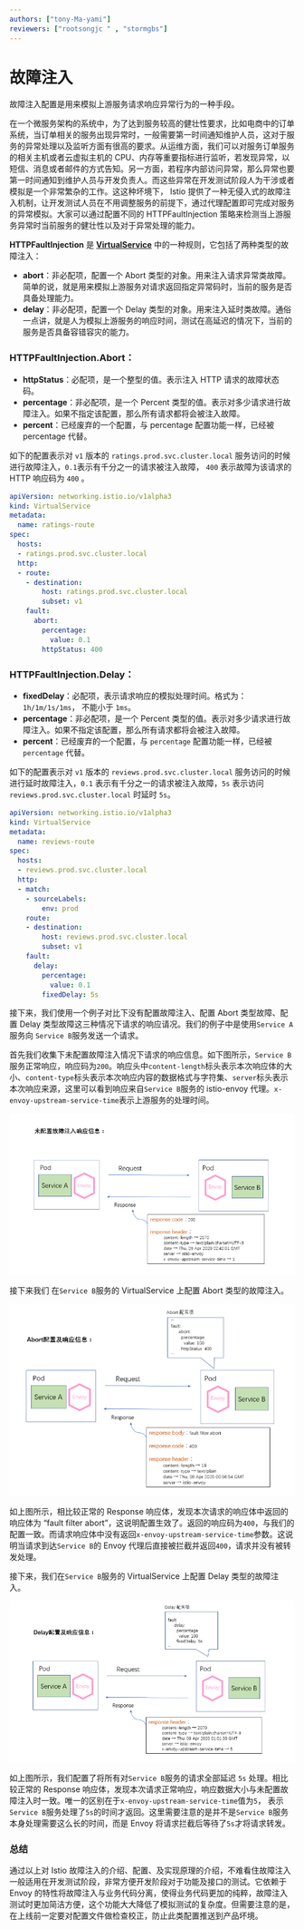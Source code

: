 ```yaml
---
authors: ["tony-Ma-yami"]
reviewers: ["rootsongjc " , "stormgbs"]
---
```


# 故障注入

故障注入配置是用来模拟上游服务请求响应异常行为的一种手段。

在一个微服务架构的系统中，为了达到服务较高的健壮性要求，比如电商中的订单系统，当订单相关的服务出现异常时，一般需要第一时间通知维护人员，这对于服务的异常处理以及监听方面有很高的要求。从运维方面，我们可以对服务订单服务的相关主机或者云虚拟主机的 CPU、内存等重要指标进行监听，若发现异常，以短信、消息或者邮件的方式告知。另一方面，若程序内部访问异常，那么异常也要第一时间通知到维护人员与开发负责人。而这些异常在开发测试阶段人为干涉或者模拟是一个非常繁杂的工作。这这种坏境下， Istio 提供了一种无侵入式的故障注入机制，让开发测试人员在不用调整服务的前提下，通过代理配置即可完成对服务的异常模拟。大家可以通过配置不同的 HTTPFaultInjection 策略来检测当上游服务异常时当前服务的健壮性以及对于异常处理的能力。

**HTTPFaultInjection** 是 **[VirtualService](https://www.servicemesher.com/istio-handbook/concepts/virtualservice.html)** 中的一种规则，它包括了两种类型的故障注入：

- **abort**：非必配项，配置一个 Abort 类型的对象。用来注入请求异常类故障。简单的说，就是用来模拟上游服务对请求返回指定异常码时，当前的服务是否具备处理能力。
- **delay**：非必配项，配置一个 Delay 类型的对象。用来注入延时类故障。通俗一点讲，就是人为模拟上游服务的响应时间，测试在高延迟的情况下，当前的服务是否具备容错容灾的能力。

### HTTPFaultInjection.Abort：

- **httpStatus**：必配项，是一个整型的值。表示注入 HTTP 请求的故障状态码。
- **percentage**：非必配项，是一个 Percent 类型的值。表示对多少请求进行故障注入。如果不指定该配置，那么所有请求都将会被注入故障。
- **percent**：已经废弃的一个配置，与 percentage 配置功能一样，已经被 percentage 代替。

如下的配置表示对 `v1` 版本的 `ratings.prod.svc.cluster.local` 服务访问的时候进行故障注入，`0.1`表示有千分之一的请求被注入故障， `400` 表示故障为该请求的 HTTP 响应码为 `400` 。

```yaml
apiVersion: networking.istio.io/v1alpha3
kind: VirtualService
metadata:
  name: ratings-route
spec:
  hosts:
  - ratings.prod.svc.cluster.local
  http:
  - route:
    - destination:
        host: ratings.prod.svc.cluster.local
        subset: v1
    fault:
      abort:
        percentage:
          value: 0.1
        httpStatus: 400
```

### HTTPFaultInjection.Delay：

- **fixedDelay**：必配项，表示请求响应的模拟处理时间。格式为：`1h/1m/1s/1ms`， 不能小于 `1ms`。
- **percentage**：非必配项，是一个 Percent 类型的值。表示对多少请求进行故障注入。如果不指定该配置，那么所有请求都将会被注入故障。
- **percent**：已经废弃的一个配置，与 `percentage` 配置功能一样，已经被 `percentage` 代替。

如下的配置表示对 `v1` 版本的 `reviews.prod.svc.cluster.local` 服务访问的时候进行延时故障注入，`0.1` 表示有千分之一的请求被注入故障，`5s` 表示访问`reviews.prod.svc.cluster.local` 时延时 `5s`。

```yaml
apiVersion: networking.istio.io/v1alpha3
kind: VirtualService
metadata:
  name: reviews-route
spec:
  hosts:
  - reviews.prod.svc.cluster.local
  http:
  - match:
    - sourceLabels:
        env: prod
    route:
    - destination:
        host: reviews.prod.svc.cluster.local
        subset: v1
    fault:
      delay:
        percentage:
          value: 0.1
        fixedDelay: 5s
```



接下来，我们使用一个例子对比下没有配置故障注入、配置 Abort 类型故障、配置 Delay 类型故障这三种情况下请求的响应请况。我们的例子中是使用`Service A`服务向 `Service B`服务发送一个请求。

首先我们收集下未配置故障注入情况下请求的响应信息。如下图所示，`Service B`服务正常响应，响应码为`200`。响应头中`content-length`标头表示本次响应体的大小、`content-type`标头表示本次响应内容的数据格式与字符集、`server`标头表示本次响应来源，这里可以看到响应来自`Service B`服务的 istio-envoy 代理。`x-envoy-upstream-service-time`表示上游服务的处理时间。

![concepts-no-fault-inject](../images/concepts-no-fault-inject.png)

接下来我们 在`Service B`服务的 VirtualService 上配置 Abort 类型的故障注入。

![concepts-fault-inject-abort](../images/concepts-fault-inject-abort.png)

如上图所示，相比较正常的 Response 响应体，发现本次请求的响应体中返回的响应体为 “fault filter abort”，这说明配置生效了。返回的响应码为`400`，与我们的配置一致。而请求响应体中没有返回`x-envoy-upstream-service-time`参数。这说明当请求到达`Service B`的 Envoy 代理后直接被拦截并返回`400`，请求并没有被转发处理。

接下来，我们在`Service B`服务的 VirtualService 上配置 Delay 类型的故障注入。

![concepts-fault-inject-abort](../images/concepts-fault-inject-delay.png)

如上图所示，我们配置了将所有对`Service B`服务的请求全部延迟 `5s` 处理。相比较正常的 Response 响应体，发现本次请求正常响应，响应数据大小与未配置故障注入时一致。唯一的区别在于`x-envoy-upstream-service-time`值为`5`， 表示`Service B`服务处理了`5s`的时间才返回。这里需要注意的是并不是`Service B`服务本身处理需要这么长的时间，而是 Envoy 将请求拦截后等待了`5s`才将请求转发。

### 总结

通过以上对 Istio 故障注入的介绍、配置、及实现原理的介绍，不难看住故障注入一般适用在开发测试阶段，非常方便开发阶段对于功能及接口的测试。它依赖于 Envoy 的特性将故障注入与业务代码分离，使得业务代码更加的纯粹，故障注入测试时更加简洁方便，这个功能大大降低了模拟测试的复杂度。但需要注意的是，在上线前一定要对配置文件做检查校正，防止此类配置推送到产品坏境。

